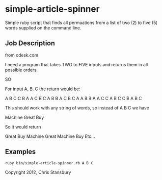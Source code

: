 simple-article-spinner
======================


Simple ruby script that finds all permuations from a list of two (2)
to five (5) words supplied on the command line.


Job Description
---------------
from odesk.com


I need a program that takes TWO to FIVE inputs and returns them in all possible orders. 

SO 

For input A, B, C the return would be: 

A B C 
C B A 
A C B 
C A B 
B A C 
B C A 
A B 
B A 
A C 
C A 
B C 
C B 
A 
B 
C 

This should work with any string of words, so instead of A B C we have 

Machine Great Buy 

So it would return 

Great Buy Machine 
Great Machine Buy 
Etc...



Examples
--------

    ruby bin/simple-article-spinner.rb A B C



Copyright 2012, Chris Stansbury

